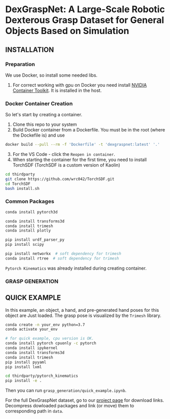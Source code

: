 # DexGraspNet: A Large-Scale Robotic Dexterous Grasp Dataset for General Objects Based on Simulation

## INSTALLATION
### Preparation
We use Docker, so install some needed libs.
1) For correct working with gpu on Docker you need install [NVIDIA Container Toolkit](https://docs.nvidia.com/datacenter/cloud-native/container-toolkit/latest/install-guide.html). It is installed in the host.

### Docker Container Creation
So let's start by creating a container.
1) Clone this repo to your system
2) Build Docker container from a Dockerfile. You must be in the root (where the Dockefile is) and use
```bash
docker build --pull --rm -f 'Dockerfile' -t 'dexgraspnet:latest' '.'
```
3) For the VS Code - click the `Reopen in container`.
4) When starting the container for the first time, you need to install TorchSDF (TorchSDF is a custom version of Kaolin)
```bash
cd thirdparty
git clone https://github.com/wrc042/TorchSDF.git
cd TorchSDF
bash install.sh
```
### Common Packages
```bash
conda install pytorch3d

conda install transforms3d
conda install trimesh
conda install plotly

pip install urdf_parser_py
pip install scipy

pip install networkx  # soft dependency for trimesh
conda install rtree  # soft dependency for trimesh
```
`Pytorch Kinematics` was already installed during creating container.

### GRASP GENERATION



## QUICK EXAMPLE
In this example, an object, a hand, and pre-generated hand poses for this object are  Just loaded. The grasp pose is visualized by the `Trimesh` library.

```bash
conda create -n your_env python=3.7
conda activate your_env

# for quick example, cpu version is OK.
conda install pytorch cpuonly -c pytorch
conda install ipykernel
conda install transforms3d
conda install trimesh
pip install pyyaml
pip install lxml

cd thirdparty/pytorch_kinematics
pip install -e .
```

Then you can run `grasp_generation/quick_example.ipynb`.

For the full DexGraspNet dataset, go to our [project page](https://pku-epic.github.io/DexGraspNet/) for download links. Decompress dowloaded packages and link (or move) them to corresponding path in `data`.
